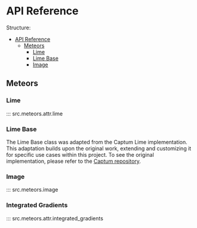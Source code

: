 # API Reference

Structure:

- [API Reference](#api-reference)
  - [Meteors](#meteors)
    - [Lime](#lime)
    - [Lime Base](#lime-base)
    - [Image](#image)

## Meteors

### Lime

::: src.meteors.attr.lime

### Lime Base

The Lime Base class was adapted from the Captum Lime implementation. This adaptation builds upon the original work, extending and customizing it for specific use cases within this project. To see the original implementation, please refer to the [Captum repository](https://captum.ai/api/_modules/captum/attr/_core/lime.html#LimeBase).

### Image

::: src.meteors.image

### Integrated Gradients

::: src.meteors.attr.integrated_gradients
